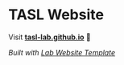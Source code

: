 
# TASL Website

Visit **[tasl-lab.github.io](https://tasl-lab.github.io)** 🚀

_Built with [Lab Website Template](https://greene-lab.gitbook.io/lab-website-template-docs)_
